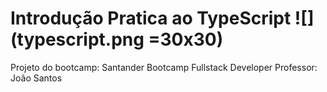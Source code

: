 # Introdução Pratica ao TypeScript ![](typescript.png =30x30)
Projeto do bootcamp: Santander Bootcamp Fullstack Developer
Professor: João Santos